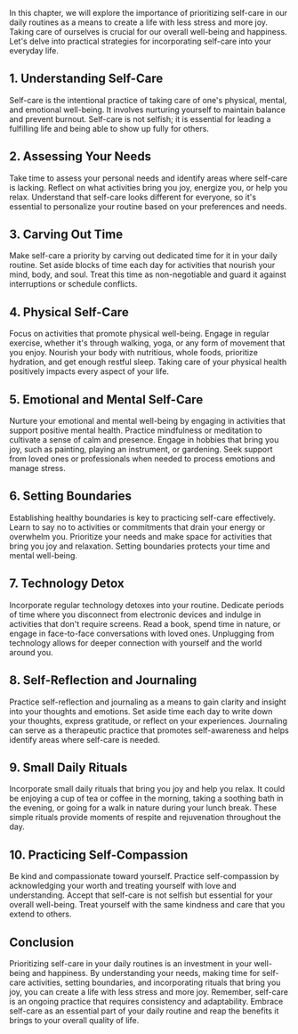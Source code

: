 
In this chapter, we will explore the importance of prioritizing self-care in our daily routines as a means to create a life with less stress and more joy. Taking care of ourselves is crucial for our overall well-being and happiness. Let's delve into practical strategies for incorporating self-care into your everyday life.

**1. Understanding Self-Care**
------------------------------

Self-care is the intentional practice of taking care of one's physical, mental, and emotional well-being. It involves nurturing yourself to maintain balance and prevent burnout. Self-care is not selfish; it is essential for leading a fulfilling life and being able to show up fully for others.

**2. Assessing Your Needs**
---------------------------

Take time to assess your personal needs and identify areas where self-care is lacking. Reflect on what activities bring you joy, energize you, or help you relax. Understand that self-care looks different for everyone, so it's essential to personalize your routine based on your preferences and needs.

**3. Carving Out Time**
-----------------------

Make self-care a priority by carving out dedicated time for it in your daily routine. Set aside blocks of time each day for activities that nourish your mind, body, and soul. Treat this time as non-negotiable and guard it against interruptions or schedule conflicts.

**4. Physical Self-Care**
-------------------------

Focus on activities that promote physical well-being. Engage in regular exercise, whether it's through walking, yoga, or any form of movement that you enjoy. Nourish your body with nutritious, whole foods, prioritize hydration, and get enough restful sleep. Taking care of your physical health positively impacts every aspect of your life.

**5. Emotional and Mental Self-Care**
-------------------------------------

Nurture your emotional and mental well-being by engaging in activities that support positive mental health. Practice mindfulness or meditation to cultivate a sense of calm and presence. Engage in hobbies that bring you joy, such as painting, playing an instrument, or gardening. Seek support from loved ones or professionals when needed to process emotions and manage stress.

**6. Setting Boundaries**
-------------------------

Establishing healthy boundaries is key to practicing self-care effectively. Learn to say no to activities or commitments that drain your energy or overwhelm you. Prioritize your needs and make space for activities that bring you joy and relaxation. Setting boundaries protects your time and mental well-being.

**7. Technology Detox**
-----------------------

Incorporate regular technology detoxes into your routine. Dedicate periods of time where you disconnect from electronic devices and indulge in activities that don't require screens. Read a book, spend time in nature, or engage in face-to-face conversations with loved ones. Unplugging from technology allows for deeper connection with yourself and the world around you.

**8. Self-Reflection and Journaling**
-------------------------------------

Practice self-reflection and journaling as a means to gain clarity and insight into your thoughts and emotions. Set aside time each day to write down your thoughts, express gratitude, or reflect on your experiences. Journaling can serve as a therapeutic practice that promotes self-awareness and helps identify areas where self-care is needed.

**9. Small Daily Rituals**
--------------------------

Incorporate small daily rituals that bring you joy and help you relax. It could be enjoying a cup of tea or coffee in the morning, taking a soothing bath in the evening, or going for a walk in nature during your lunch break. These simple rituals provide moments of respite and rejuvenation throughout the day.

**10. Practicing Self-Compassion**
----------------------------------

Be kind and compassionate toward yourself. Practice self-compassion by acknowledging your worth and treating yourself with love and understanding. Accept that self-care is not selfish but essential for your overall well-being. Treat yourself with the same kindness and care that you extend to others.

**Conclusion**
--------------

Prioritizing self-care in your daily routines is an investment in your well-being and happiness. By understanding your needs, making time for self-care activities, setting boundaries, and incorporating rituals that bring you joy, you can create a life with less stress and more joy. Remember, self-care is an ongoing practice that requires consistency and adaptability. Embrace self-care as an essential part of your daily routine and reap the benefits it brings to your overall quality of life.
